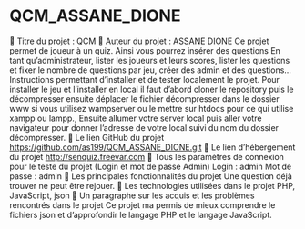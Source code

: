 # QCM_ASSANE_DIONE

	Titre du projet : QCM
	Auteur du projet : ASSANE DIONE
Ce projet permet de joueur à un quiz. Ainsi vous pourrez insérer des questions
En tant qu’administrateur, lister les joueurs et leurs scores, lister les questions et fixer le nombre de questions par jeu, créer des admin et des questions…
Instructions permettant d’installer et de tester localement le projet.
Pour installer le jeu et l’installer en local il faut d’abord cloner le repository puis le décompresser ensuite déplacer le fichier décompresser dans le dossier www si vous utilisez wampserver ou le mettre sur htdocs pour ce qui utilise xampp ou lampp., Ensuite allumer votre server local puis aller votre navigateur pour donner l’adresse de votre local suivi du nom du dossier décompresser.
	Le lien GitHub du projet
https://github.com/as199/QCM_ASSANE_DIONE.git
	Le lien d’hébergement du projet
http://senquiz.freevar.com
	Tous les paramètres de connexion pour le teste du projet (Login et mot de passe Admin)
Login : admin
Mot de passe : admin
	Les principales fonctionnalités du projet
Une question déjà trouver ne peut être rejouer.
	Les technologies utilisées dans le projet
PHP, JavaScript, json
	Un paragraphe sur les acquis et les problèmes rencontrés dans le projet 
Ce projet ma permis de mieux comprendre le fichiers json et d’approfondir le langage PHP et le langage JavaScript.
